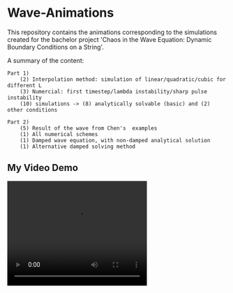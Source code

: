 # Wave-Animations

This repository contains the animations corresponding to the simulations created for the bachelor project 'Chaos in the Wave Equation: Dynamic Boundary Conditions on a String'. 

A summary of the content:

	Part 1)
		(2) Interpolation method: simulation of linear/quadratic/cubic for different L
		(3) Numercial: first timestep/lambda instability/sharp pulse instability 
		(10) simulations -> (8) analytically solvable (basic) and (2) other conditions
  
	Part 2)
		(5) Result of the wave from Chen's  examples
		(1) All numerical schemes
		(1) Damped wave equation, with non-damped analytical solution
		(1) Alternative damped solving method

## My Video Demo

<video width="320" height="240" controls>
  <source src="part_1/numerical_lambda.mp4" type="video/mp4">
  Your browser does not support the video tag.
</video>
